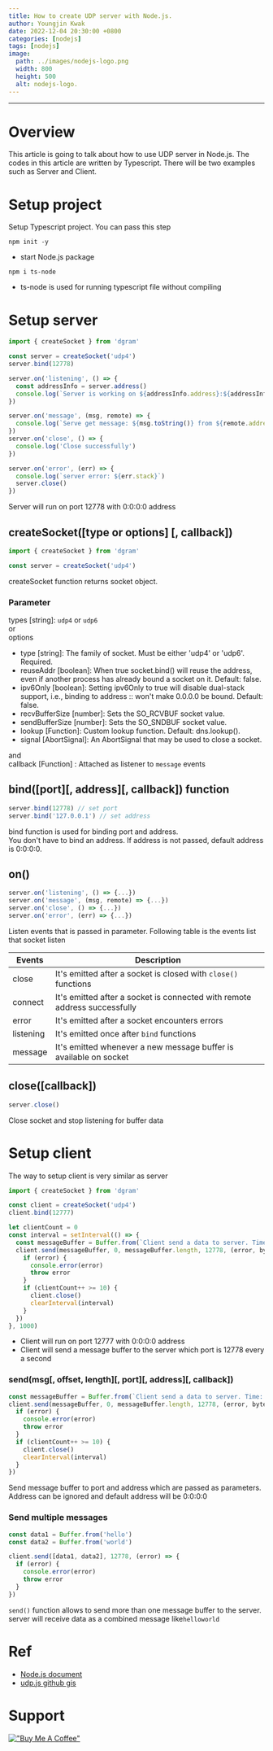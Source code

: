 ```yaml
---
title: How to create UDP server with Node.js.
author: Youngjin Kwak
date: 2022-12-04 20:30:00 +0800
categories: [nodejs]
tags: [nodejs]
image:
  path: ../images/nodejs-logo.png
  width: 800
  height: 500
  alt: nodejs-logo.
---
```

---
# Overview
This article is going to talk about how to use UDP server in Node.js. The codes in this article are written by Typescript.
There will be two examples such as Server and Client.

# Setup project
Setup Typescript project. You can pass this step
```shell
npm init -y
```
- start Node.js package
```shell
npm i ts-node
```
- ts-node is used for running typescript file without compiling

# Setup server
```typescript
import { createSocket } from 'dgram'

const server = createSocket('udp4')
server.bind(12778)

server.on('listening', () => {
  const addressInfo = server.address()
  console.log(`Server is working on ${addressInfo.address}:${addressInfo.port}`)
})

server.on('message', (msg, remote) => {
  console.log(`Serve get message: ${msg.toString()} from ${remote.address}:${remote.port}`)
})
server.on('close', () => {
  console.log('Close successfully')
})

server.on('error', (err) => {
  console.log(`server error: ${err.stack}`)
  server.close()
})
```
Server will run on port 12778 with 0:0:0:0 address

## createSocket([type or options] [, callback])
```typescript
import { createSocket } from 'dgram'

const server = createSocket('udp4')
```
createSocket function returns socket object.
### Parameter
types [string]: ```udp4``` or ```udp6``` <br>
or <br>
options
- type [string]: The family of socket. Must be either 'udp4' or 'udp6'. Required.
- reuseAddr [boolean]: When true socket.bind() will reuse the address, even if another process has already bound a socket on it. Default: false.
- ipv6Only [boolean]: Setting ipv6Only to true will disable dual-stack support, i.e., binding to address :: won't make 0.0.0.0 be bound. Default: false.
- recvBufferSize [number]: Sets the SO_RCVBUF socket value.
- sendBufferSize [number]: Sets the SO_SNDBUF socket value.
- lookup [Function]: Custom lookup function. Default: dns.lookup().
- signal [AbortSignal]: An AbortSignal that may be used to close a socket.

and <br>
callback [Function] : Attached as listener to ```message``` events

## bind([port][, address][, callback]) function
```typescript
server.bind(12778) // set port
server.bind('127.0.0.1') // set address
```
bind function is used for binding port and address. <br>
You don't have to bind an address. If address is not passed, default address is 0:0:0:0.

## on()
```typescript
server.on('listening', () => {...})
server.on('message', (msg, remote) => {...})
server.on('close', () => {...})
server.on('error', (err) => {...})
```
Listen events that is passed in parameter. Following table is the events list that socket listen

| Events       | Description                                                               |
|--------------|---------------------------------------------------------------------------|
| close        | It's emitted after a socket is closed with ```close()``` functions        |
| connect      | It's emitted after a socket is connected with remote address successfully |
| error        | It's emitted after a socket encounters errors                             |
| listening    | It's emitted once after ```bind``` functions                              |
| message      | It's emitted whenever a new message buffer is available on socket         |

## close([callback])
```typescript
server.close()
```
Close socket and stop listening for buffer data

# Setup client
The way to setup client is very similar as server
```typescript
import { createSocket } from 'dgram'

const client = createSocket('udp4')
client.bind(12777)

let clientCount = 0
const interval = setInterval(() => {
  const messageBuffer = Buffer.from(`Client send a data to server. Time: ${new Date().toISOString()}`)
  client.send(messageBuffer, 0, messageBuffer.length, 12778, (error, bytes) => {
    if (error) {
      console.error(error)
      throw error
    }
    if (clientCount++ >= 10) {
      client.close()
      clearInterval(interval)
    }
  })
}, 1000)
```
- Client will run on port 12777 with 0:0:0:0 address
- Client will send a message buffer to the server which port is 12778 every a second

### send(msg[, offset, length][, port][, address][, callback])
```typescript
const messageBuffer = Buffer.from(`Client send a data to server. Time: ${new Date().toISOString()}`)
client.send(messageBuffer, 0, messageBuffer.length, 12778, (error, bytes) => {
  if (error) {
    console.error(error)
    throw error
  }
  if (clientCount++ >= 10) {
    client.close()
    clearInterval(interval)
  }
})
```
Send message buffer to port and address which are passed as parameters. <br>
Address can be ignored and default address will be 0:0:0:0

### Send multiple messages
```typescript
const data1 = Buffer.from('hello')
const data2 = Buffer.from('world')

client.send([data1, data2], 12778, (error) => {
  if (error) {
    console.error(error)
    throw error
  }
})
```
```send()``` function allows to send more than one message buffer to the server.
server will receive data as a combined message like```helloworld```

# Ref
- [Node.js document](https://nodejs.org/api/dgram.html)
- [udp.js github gis](https://gist.github.com/sid24rane/6e6698e93360f2694e310dd347a2e2eb)

# Support
[!["Buy Me A Coffee"](https://www.buymeacoffee.com/assets/img/custom_images/orange_img.png)](https://www.buymeacoffee.com/youngjinkwak)
